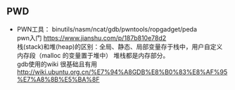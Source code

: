 ## PWD  
- PWN工具： binutils/nasm/ncat/gdb/pwntools/ropgadget/peda   
pwn入门 https://www.jianshu.com/p/187b810e78d2    
栈(stack)和堆(heap)的区别：全局、静态、局部变量存于栈中，用户自定义内存段（malloc 的变量置于堆中）  堆栈都是内存部分。   
gdb使用的wiki 很基础且有用 http://wiki.ubuntu.org.cn/%E7%94%A8GDB%E8%B0%83%E8%AF%95%E7%A8%8B%E5%BA%8F   

